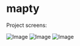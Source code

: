 # mapty
Project screens:

![Image](https://i.imgur.com/VOPHakt.png)
![Image](https://i.imgur.com/FtuBzIi.png)
![Image](https://i.imgur.com/QyoW4va.png)
